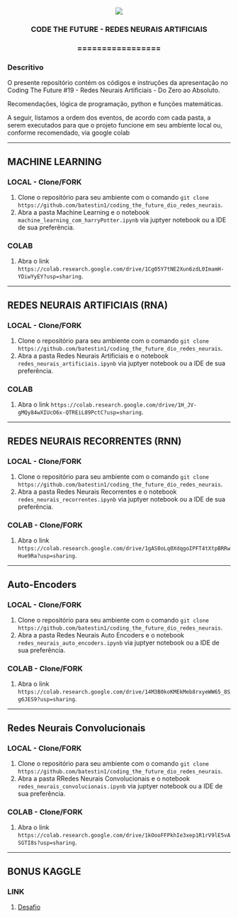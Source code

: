 <h1 align="center">
<img src="https://img.shields.io/static/v1?label=REDES%20NEURAIS%20ARTIFICIAIS%20POR&message=MAYCON%20BATESTIN&color=7159c1&style=flat-square&logo=ghost"/>

<h3> <p align="center">CODE THE FUTURE - REDES NEURAIS ARTIFICIAIS </p> </h3>
<h3> <p align="center"> ================= </p> </h3>

<h3> Descritivo </h3>

<p> O presente repositório contém os códigos e instruções da apresentação no Coding The Future #19 - Redes Neurais Artificiais - Do Zero ao Absoluto. </p>
<p> Recomendações, lógica de programação, python e funções matemáticas. </p>
<p> A seguir, listamos a ordem dos eventos, de acordo com cada pasta, a serem executados para que o projeto funcione em seu ambiente local ou, conforme recomendado, via google colab</p>


--- 
## MACHINE LEARNING

### LOCAL - Clone/FORK

1. Clone o repositório para seu ambiente com o comando `git clone https://github.com/batestin1/coding_the_future_dio_redes_neurais`.
2. Abra a pasta Machine Learning e o notebook `machine_learning_com_harryPotter.ipynb` via juptyer notebook ou a IDE de sua preferência.

### COLAB

1. Abra o link `https://colab.research.google.com/drive/1Cg05Y7tNE2Xun6zdL0ImamH-YDiwYyEY?usp=sharing`.

----

## REDES NEURAIS ARTIFICIAIS (RNA)

### LOCAL - Clone/FORK

1. Clone o repositório para seu ambiente com o comando `git clone https://github.com/batestin1/coding_the_future_dio_redes_neurais`.
2. Abra a pasta Redes Neurais Artificiais e o notebook `redes_neurais_artificiais.ipynb` via juptyer notebook ou a IDE de sua preferência.

### COLAB 

1. Abra o link `https://colab.research.google.com/drive/1H_JV-gMQy84wXIUcO6x-QTREiL89PctC?usp=sharing`.

----

## REDES NEURAIS RECORRENTES (RNN)

### LOCAL - Clone/FORK

1. Clone o repositório para seu ambiente com o comando `git clone https://github.com/batestin1/coding_the_future_dio_redes_neurais`.
2. Abra a pasta Redes Neurais Recorrentes e o notebook `redes_neurais_recorrentes.ipynb` via juptyer notebook ou a IDE de sua preferência.

### COLAB - Clone/FORK

1. Abra o link `https://colab.research.google.com/drive/1gAS0oLq0XdqgoIPFT4tXtpBRRwHue9Ra?usp=sharing`.

----

## Auto-Encoders

### LOCAL - Clone/FORK

1. Clone o repositório para seu ambiente com o comando `git clone https://github.com/batestin1/coding_the_future_dio_redes_neurais`.
2. Abra a pasta Redes Neurais Auto Encoders e o notebook `redes_neurais_auto_encoders.ipynb` via juptyer notebook ou a IDE de sua preferência.

### COLAB - Clone/FORK

1. Abra o link `https://colab.research.google.com/drive/14M3B0koKMEkMeb8rxyeWW65_8Sg6JES9?usp=sharing`.

---

## Redes Neurais Convolucionais

### LOCAL - Clone/FORK

1. Clone o repositório para seu ambiente com o comando `git clone https://github.com/batestin1/coding_the_future_dio_redes_neurais`.
2. Abra a pasta RRedes Neurais Convolucionais e o notebook `redes_neurais_convolucionais.ipynb` via juptyer notebook ou a IDE de sua preferência.

### COLAB - Clone/FORK

1. Abra o link `https://colab.research.google.com/drive/1kOooFFPkhIe3xep1R1rV9lE5vASGTI8s?usp=sharing`.

---

## BONUS KAGGLE

### LINK

1. [Desafio](https://www.kaggle.com/c/predict-movie-ratings/overview)
